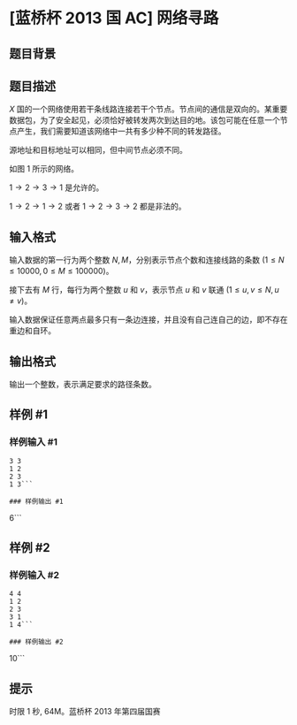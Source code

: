 # [蓝桥杯 2013 国 AC] 网络寻路

## 题目背景



## 题目描述

$X$ 国的一个网络使用若干条线路连接若干个节点。节点间的通信是双向的。某重要数据包，为了安全起见，必须恰好被转发两次到达目的地。该包可能在任意一个节点产生，我们需要知道该网络中一共有多少种不同的转发路径。

源地址和目标地址可以相同，但中间节点必须不同。

如图 $1$ 所示的网络。

$1 \to 2 \to 3 \to 1$ 是允许的。

$1 \to 2 \to 1 \to 2$ 或者 $1 \to 2 \to 3 \to 2$ 都是非法的。

## 输入格式

输入数据的第一行为两个整数 $N,M$，分别表示节点个数和连接线路的条数 $(1 \le N \le 10000,0 \le M \le 100000)$。

接下去有 $M$ 行，每行为两个整数 $u$ 和 $v$，表示节点 $u$ 和 $v$ 联通 $(1 \le u,v \le N,u \neq v)$。

输入数据保证任意两点最多只有一条边连接，并且没有自己连自己的边，即不存在重边和自环。

## 输出格式

输出一个整数，表示满足要求的路径条数。

## 样例 #1

### 样例输入 #1
```
3 3
1 2
2 3
1 3```

### 样例输出 #1

```
6```

## 样例 #2

### 样例输入 #2
```
4 4
1 2
2 3
3 1
1 4```

### 样例输出 #2

```
10```

## 提示

时限 1 秒, 64M。蓝桥杯 2013 年第四届国赛
